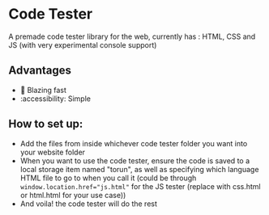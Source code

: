 # Code Tester
A premade code tester library for the web, currently has : HTML, CSS and JS (with very experimental console support)
## Advantages
* 🚀 Blazing fast
* :accessibility: Simple
## How to set up:
* Add the files from inside whichever code tester folder you want into your website folder
* When you want to use the code tester, ensure the code is saved to a local storage item named "torun", as well as specifying which language HTML file to go to when you call it (could be through `window.location.href="js.html"` for the JS tester (replace with css.html or html.html for your use case))
* And voila! the code tester will do the rest
